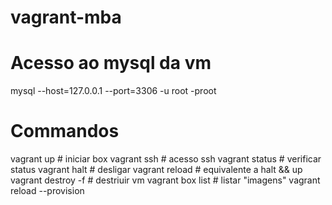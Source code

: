 # vagrant-mba

# Acesso ao mysql da vm
mysql --host=127.0.0.1 --port=3306 -u root -proot


# Commandos
vagrant up # iniciar box
vagrant ssh # acesso ssh
vagrant status # verificar status
vagrant halt # desligar
vagrant reload # equivalente a halt && up
vagrant destroy -f # destriuir vm
vagrant box list # listar "imagens"
vagrant reload --provision
